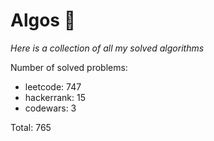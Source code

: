 # Algos 🏯

_Here is a collection of all my solved algorithms_

Number of solved problems:
- leetcode: 747
- hackerrank: 15
- codewars: 3

Total: 765
